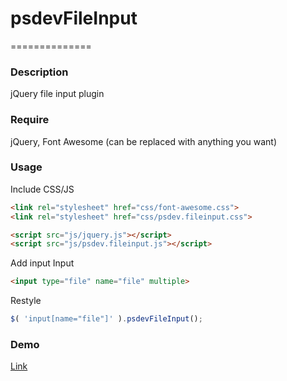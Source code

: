 # psdevFileInput
==============

### Description
jQuery file input plugin

### Require
jQuery, Font Awesome (can be replaced with anything you want)

### Usage
Include CSS/JS
``` html
<link rel="stylesheet" href="css/font-awesome.css">
<link rel="stylesheet" href="css/psdev.fileinput.css">

<script src="js/jquery.js"></script>
<script src="js/psdev.fileinput.js"></script>
```

Add input
Input
``` html
<input type="file" name="file" multiple>
```

Restyle
``` javascript
$( 'input[name="file"]' ).psdevFileInput();
```

### Demo
[Link](http://winns.github.io/psdevFileInput-demo-page/)
